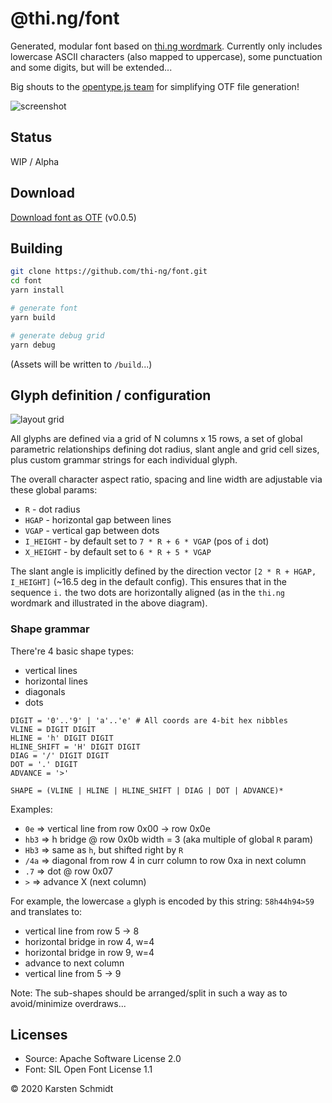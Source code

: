 # @thi.ng/font

Generated, modular font based on [thi.ng
wordmark](https://github.com/thi-ng/branding/). Currently only includes
lowercase ASCII characters (also mapped to uppercase), some punctuation
and some digits, but will be extended...

Big shouts to the [opentype.js team](https://opentype.js.org/) for
simplifying OTF file generation!

![screenshot](https://raw.githubusercontent.com/thi-ng/font/master/assets/0.0.5.png)

## Status

WIP / Alpha

## Download

[Download font as OTF](./font/thing-regular-0.0.5.otf) (v0.0.5)

## Building

```bash
git clone https://github.com/thi-ng/font.git
cd font
yarn install

# generate font
yarn build

# generate debug grid
yarn debug
```

(Assets will be written to `/build`...)

## Glyph definition / configuration

![layout grid](https://raw.githubusercontent.com/thi-ng/font/master/assets/grid.png)

All glyphs are defined via a grid of N columns x 15 rows, a set of
global parametric relationships defining dot radius, slant angle and
grid cell sizes, plus custom grammar strings for each individual glyph.

The overall character aspect ratio, spacing and line width are
adjustable via these global params:

- `R` - dot radius
- `HGAP` - horizontal gap between lines
- `VGAP` - vertical gap between dots
- `I_HEIGHT` - by default set to `7 * R + 6 * VGAP` (pos of `i` dot)
- `X_HEIGHT` - by default set to `6 * R + 5 * VGAP`

The slant angle is implicitly defined by the direction vector `[2 * R +
HGAP, I_HEIGHT]` (~16.5 deg in the default config). This ensures that in the
sequence `i.` the two dots are horizontally aligned (as in the `thi.ng`
wordmark and illustrated in the above diagram).

### Shape grammar

There're 4 basic shape types:

- vertical lines
- horizontal lines
- diagonals
- dots

```text
DIGIT = '0'..'9' | 'a'..'e' # All coords are 4-bit hex nibbles
VLINE = DIGIT DIGIT
HLINE = 'h' DIGIT DIGIT
HLINE_SHIFT = 'H' DIGIT DIGIT
DIAG = '/' DIGIT DIGIT
DOT = '.' DIGIT
ADVANCE = '>'

SHAPE = (VLINE | HLINE | HLINE_SHIFT | DIAG | DOT | ADVANCE)*
```

Examples:

- `0e` => vertical line from row 0x00 -> row 0x0e
- `hb3` => h bridge @ row 0x0b width = 3 (aka multiple of global `R`
  param)
- `Hb3` => same as `h`, but shifted right by `R`
- `/4a` => diagonal from row 4 in curr column to row 0xa in next column
- `.7` => dot @ row 0x07
- `>` => advance X (next column)

For example, the lowercase `a` glyph is encoded by this string:
`58h44h94>59` and translates to:

- vertical line from row 5 -> 8
- horizontal bridge in row 4, w=4
- horizontal bridge in row 9, w=4
- advance to next column
- vertical line from 5 -> 9

Note: The sub-shapes should be arranged/split in such a way as to
avoid/minimize overdraws...

## Licenses

- Source: Apache Software License 2.0
- Font: SIL Open Font License 1.1

&copy; 2020 Karsten Schmidt

